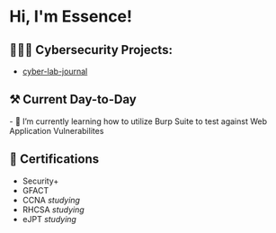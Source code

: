 <h1>Hi, I'm Essence! </h1>

<h2>👩🏽‍💻 Cybersecurity Projects:</h2>

  - [cyber-lab-journal](https://github.com/essenced83/cyber-lab-journal)

<h2>⚒️ Current Day-to-Day </h2>
- 🌱 I’m currently learning how to utilize Burp Suite to test against Web Application Vulnerabilites

<h2>📜 Certifications </h2>

  - Security+
  - GFACT
  - CCNA *studying*
  - RHCSA *studying*
  - eJPT *studying*

<!--
**joshmadakor1/joshmadakor1** is a ✨ _special_ ✨ repository because its `README.md` (this file) appears on your GitHub profile.

Here are some ideas to get you started:

- 🔭 I’m currently working on ...
- 🌱 I’m currently learning ...
- 👯 I’m looking to collaborate on ...
- 🤔 I’m looking for help with ...
- 💬 Ask me about ...
- 📫 How to reach me: ...
- 😄 Pronouns: ...
- ⚡ Fun fact: ...
-->
